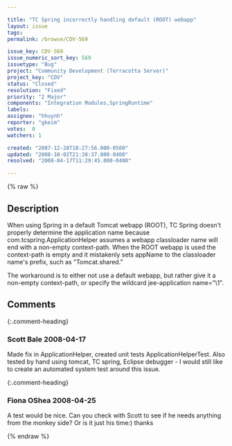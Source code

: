 ```yaml
---

title: "TC Spring incorrectly handling default (ROOT) webapp"
layout: issue
tags: 
permalink: /browse/CDV-569

issue_key: CDV-569
issue_numeric_sort_key: 569
issuetype: "Bug"
project: "Community Development (Terracotta Server)"
project_key: "CDV"
status: "Closed"
resolution: "Fixed"
priority: "2 Major"
components: "Integration Modules,SpringRuntime"
labels: 
assignee: "hhuynh"
reporter: "gkeim"
votes:  0
watchers: 1

created: "2007-12-28T18:27:56.000-0500"
updated: "2008-10-02T21:38:37.000-0400"
resolved: "2008-04-17T11:29:45.000-0400"

---
```




{% raw %}



## Description

<div markdown="1" class="description">

When using Spring in a default Tomcat webapp (ROOT), TC Spring doesn't properly determine the application name because com.tcspring.ApplicationHelper assumes a webapp classloader name will end with a non-empty context-path.  When the ROOT webapp is used the context-path is empty and it mistakenly sets appName to the classloader name's prefix, such as "Tomcat.shared."

The workaround is to either not use a default webapp, but rather give it a non-empty context-path, or specify the wildcard jee-application name="\1".


</div>

## Comments


{:.comment-heading}
### **Scott Bale** <span class="date">2008-04-17</span>

<div markdown="1" class="comment">

Made fix in ApplicationHelper, created unit tests ApplicationHelperTest.  Also tested by hand using tomcat, TC spring, Eclipse debugger - I would still like to create an automated system test around this issue.

</div>


{:.comment-heading}
### **Fiona OShea** <span class="date">2008-04-25</span>

<div markdown="1" class="comment">

A test would be nice. Can you check with Scott to see if he needs anything from the monkey side?  Or is it just his time:) thanks

</div>



{% endraw %}
